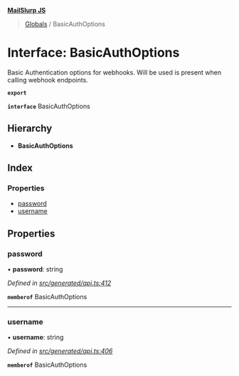 **[MailSlurp JS](../README.md)**

> [Globals](../README.md) / BasicAuthOptions

# Interface: BasicAuthOptions

Basic Authentication options for webhooks. Will be used is present when calling webhook endpoints.

**`export`** 

**`interface`** BasicAuthOptions

## Hierarchy

* **BasicAuthOptions**

## Index

### Properties

* [password](basicauthoptions.md#password)
* [username](basicauthoptions.md#username)

## Properties

### password

•  **password**: string

*Defined in [src/generated/api.ts:412](https://github.com/mailslurp/mailslurp-client/blob/85c640b/src/generated/api.ts#L412)*

**`memberof`** BasicAuthOptions

___

### username

•  **username**: string

*Defined in [src/generated/api.ts:406](https://github.com/mailslurp/mailslurp-client/blob/85c640b/src/generated/api.ts#L406)*

**`memberof`** BasicAuthOptions
